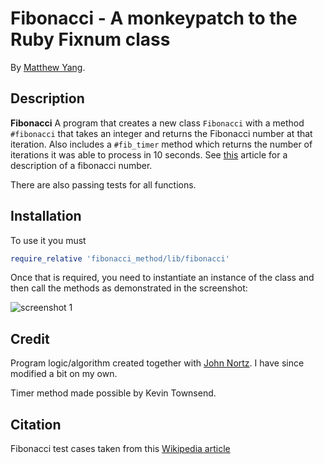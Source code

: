 # Fibonacci - A monkeypatch to the Ruby Fixnum class

By [Matthew Yang](http://www.matthewgyang.com).

## Description
**Fibonacci** A program that creates a new class `Fibonacci` with a method `#fibonacci` that takes an integer and returns the Fibonacci number at that iteration.  Also includes a `#fib_timer` method which returns the number of iterations it was able to process in 10 seconds. See [this](https://en.wikipedia.org/wiki/Fibonacci_number) article for a description of a fibonacci number.

There are also passing tests for all functions.

## Installation
To use it you must
```ruby
require_relative 'fibonacci_method/lib/fibonacci'
```
Once that is required, you need to instantiate an instance of the class and then call the methods as demonstrated in the screenshot:

![screenshot 1](https://dl.dropboxusercontent.com/u/69636/Screenshot%202015-09-04%2016.37.11.png)

## Credit
Program logic/algorithm created together with [John Nortz](https://github.com/JohnNortz/).  I have since modified a bit on my own.

Timer method made possible by Kevin Townsend.

## Citation
Fibonacci test cases taken from this [Wikipedia article](https://en.wikipedia.org/wiki/Fibonacci_number)
